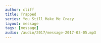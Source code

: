 ```yaml
---
author: cliff
title: Trapped
series: You Still Make Me Crazy
layout: message
tags: [message]
audio: /audio/2017/message-2017-03-05.mp3
---
```

